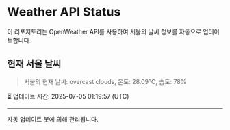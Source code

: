 
# Weather API Status

이 리포지토리는 OpenWeather API를 사용하여 서울의 날씨 정보를 자동으로 업데이트합니다.

## 현재 서울 날씨
> 서울의 현재 날씨: overcast clouds, 온도: 28.09°C, 습도: 78%

⏳ 업데이트 시간: 2025-07-05 01:19:57 (UTC)

---
자동 업데이트 봇에 의해 관리됩니다.
